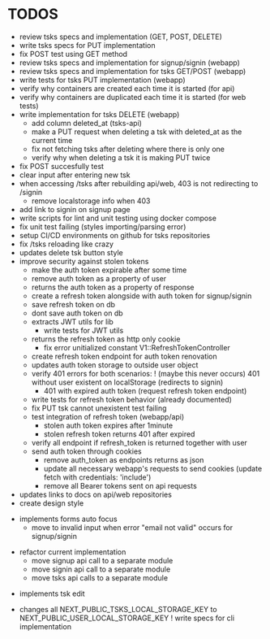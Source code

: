 # TODOS

* review tsks specs and implementation (GET, POST, DELETE)
* write tsks specs for PUT implementation
* fix POST test using GET method
* review tsks specs and implementation for signup/signin (webapp)
* review tsks specs and implementation for tsks GET/POST (webapp)
* write tests for tsks PUT implementation (webapp)
* verify why containers are created each time it is started (for api)
* verify why containers are duplicated each time it is started (for web tests)
* write implementation for tsks DELETE (webapp)
    * add column deleted_at (tsks-api)
    * make a PUT request when deleting a tsk with deleted_at as the current time
    * fix not fetching tsks after deleting where there is only one
    * verify why when deleting a tsk it is making PUT twice
* fix POST succesfully test
* clear input after entering new tsk
* when accessing /tsks after rebuilding api/web, 403 is not redirecting to /signin
    * remove localstorage info when 403
* add link to signin on signup page
* write scripts for lint and unit testing using docker compose
* fix unit test failing (styles importing/parsing error)
* setup CI/CD environments on github for tsks repositories
* fix /tsks reloading like crazy
* updates delete tsk button style
* improve security against stolen tokens
    * make the auth token expirable after some time
    * remove auth token as a property of user
    * returns the auth token as a property of response
    * create a refresh token alongside with auth token for signup/signin
    * save refresh token on db
    * dont save auth token on db
    * extracts JWT utils for lib
        * write tests for JWT utils
    * returns the refresh token as http only cookie
        * fix error unitialized constant V1::RefreshTokenController
    * create refresh token endpoint for auth token renovation
    * updates auth token storage to outside user object
    * verify 401 errors for both scenarios:
        ! (maybe this never occurs) 401 without user existent on localStorage (redirects to signin)
        * 401 with expired auth token (request refresh token endpoint)
    * write tests for refresh token behavior (already documented)
    * fix PUT tsk cannot unexistent test failing
    * test integration of refresh token (webapp/api)
        * stolen auth token expires after 1minute
        * stolen refresh token returns 401 after expired
    * verify all endpoint if refresh_token is returned together with user
    - send auth token through cookies
        - remove auth_token as endpoints returns as json
        - update all necessary webapp's requests to send cookies (update fetch with credentials: 'include')
        - remove all Bearer tokens sent on api requests
* updates links to docs on api/web repositories
* create design style
- implements forms auto focus
    -   move to invalid input when error "email not valid" occurs for signup/signin
+ refactor current implementation
    + move signup api call to a separate module
    - move signin api call to a separate module
    - move tsks api calls to a separate module
- implements tsk edit
* changes all NEXT_PUBLIC_TSKS_LOCAL_STORAGE_KEY to NEXT_PUBLIC_USER_LOCAL_STORAGE_KEY
! write specs for cli implementation
